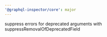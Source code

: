```yaml
---
'@graphql-inspector/core': major
---
```


suppress errors for deprecated arguments with suppressRemovalOfDeprecatedField
